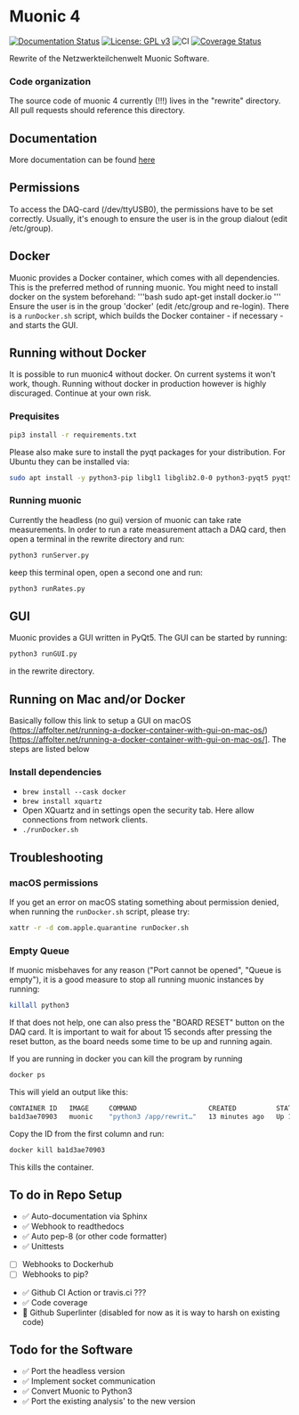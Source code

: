 # Muonic 4
[![Documentation Status](https://readthedocs.org/projects/muonic/badge/?version=latest)](https://muonic.readthedocs.io/en/latest/?badge=latest)
[![License: GPL v3](https://img.shields.io/badge/License-GPLv3-blue.svg)](https://www.gnu.org/licenses/gpl-3.0)
![CI](https://github.com/NetzwerkTeilchenwelt/muonic4/workflows/CI/badge.svg)
[![Coverage Status](https://coveralls.io/repos/github/NetzwerkTeilchenwelt/muonic4/badge.svg?branch=master)](https://coveralls.io/github/NetzwerkTeilchenwelt/muonic4?branch=master)

Rewrite of the Netzwerkteilchenwelt Muonic Software.

### Code organization
The source code of muonic 4 currently (!!!) lives in the "rewrite" directory. All pull requests should reference this directory.

## Documentation
More documentation can be found [here](https://muonic.readthedocs.io/en/latest/)

## Permissions
To access the DAQ-card (/dev/ttyUSB0), the permissions have to be set correctly. Usually,
it's enough to ensure the user is in the group dialout (edit /etc/group). 

## Docker
Muonic provides a Docker container, which comes with all dependencies. This is the preferred method of running muonic. 
You might need to install docker on the system beforehand:
'''bash
sudo apt-get install docker.io
'''
Ensure the user is in the group 'docker' (edit /etc/group and re-login).
There is a ```runDocker.sh``` script, which builds the Docker container - if necessary - and starts the GUI.

## Running without Docker
It is possible to run muonic4 without docker. On current systems it won't work, though. 
Running without docker in production however is highly discuraged. 
Continue at your own risk.
### Prequisites

```bash
pip3 install -r requirements.txt
```

Please also make sure to install the pyqt packages for your distribution. For Ubuntu they can be installed via:
```bash
sudo apt install -y python3-pip libgl1 libglib2.0-0 python3-pyqt5 pyqt5-dev-tools qttools5-dev-tools
```

### Running muonic
Currently the headless (no gui) version of muonic can take rate measurements. In order to run a rate measurement attach a DAQ card, then open a terminal in the rewrite directory and run:
```bash
python3 runServer.py
```

keep this terminal open, open a second one and run:

```bash
python3 runRates.py
```

## GUI
Muonic provides a GUI written in PyQt5. The GUI can be started by running:
```bash
python3 runGUI.py
```
in the rewrite directory.

## Running on Mac and/or Docker

Basically follow this link to setup a GUI on macOS (https://affolter.net/running-a-docker-container-with-gui-on-mac-os/)[https://affolter.net/running-a-docker-container-with-gui-on-mac-os/]. The steps are listed below

### Install dependencies
- `brew install --cask docker`
- `brew install xquartz`
- Open XQuartz and in settings open the security tab. Here allow connections from network clients.
- `./runDocker.sh`

## Troubleshooting
### macOS permissions
If you get an error on macOS stating something about permission denied, when running the `runDocker.sh` script, please try:
```bash
xattr -r -d com.apple.quarantine runDocker.sh
```
### Empty Queue
If muonic misbehaves for any reason ("Port cannot be opened", "Queue is empty"), it is a good measure to stop all running muonic instances by running:
```bash
killall python3
```
If that does not help, one can also press the "BOARD RESET" button on the DAQ card. It is important to wait for about 15 seconds after pressing the reset button, as the board needs some time to be up and running again.

If you are running in docker you can kill the program by running
```bash
docker ps
```

This will yield an output like this:
```bash
CONTAINER ID   IMAGE     COMMAND                  CREATED          STATUS          PORTS     NAMES
ba1d3ae70903   muonic    "python3 /app/rewrit…"   13 minutes ago   Up 13 minutes             heuristic_meninsky
```

Copy the ID from the first column and run:
```bash
docker kill ba1d3ae70903
```
This kills the container.

## To do in Repo Setup

- :white_check_mark: Auto-documentation via Sphinx
- :white_check_mark: Webhook to readthedocs
- :white_check_mark: Auto pep-8 (or other code formatter)
- :white_check_mark: Unittests
- [ ] Webhooks to Dockerhub
- [ ] Webhooks to pip?
- :white_check_mark: Github CI Action or travis.ci ???
- :white_check_mark: Code coverage
- :small_red_triangle: Github Superlinter (disabled for now as it is way to harsh on existing code)

## Todo for the Software
- :white_check_mark: Port the headless version
- :white_check_mark: Implement socket communication
- :white_check_mark: Convert Muonic to Python3
- :white_check_mark: Port the existing analysis' to the new version
